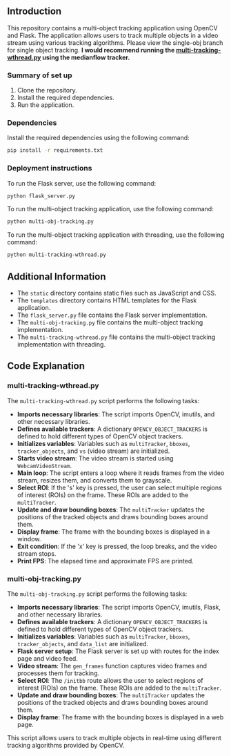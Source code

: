 ## Introduction
This repository contains a multi-object tracking application using OpenCV and Flask. The application allows users to track multiple objects in a video stream using various tracking algorithms.
Please view the single-obj branch for single object tracking.
**I would recommend running the [multi-tracking-wthread.py](multi-tracking-wthread.py) using the medianflow tracker.**

### Summary of set up
1. Clone the repository.
2. Install the required dependencies.
3. Run the application.

### Dependencies
Install the required dependencies using the following command:
```bash
pip install -r requirements.txt
```

### Deployment instructions
To run the Flask server, use the following command:
```bash
python flask_server.py
```

To run the multi-object tracking application, use the following command:
```bash
python multi-obj-tracking.py
```

To run the multi-object tracking application with threading, use the following command:
```bash
python multi-tracking-wthread.py
```


## Additional Information
- The `static` directory contains static files such as JavaScript and CSS.
- The `templates` directory contains HTML templates for the Flask application.
- The `flask_server.py` file contains the Flask server implementation.
- The `multi-obj-tracking.py` file contains the multi-object tracking implementation.
- The `multi-tracking-wthread.py` file contains the multi-object tracking implementation with threading.

## Code Explanation

### multi-tracking-wthread.py
The `multi-tracking-wthread.py` script performs the following tasks:
- **Imports necessary libraries**: The script imports OpenCV, imutils, and other necessary libraries.
- **Defines available trackers**: A dictionary `OPENCV_OBJECT_TRACKERS` is defined to hold different types of OpenCV object trackers.
- **Initializes variables**: Variables such as `multiTracker`, `bboxes`, `tracker_objects`, and `vs` (video stream) are initialized.
- **Starts video stream**: The video stream is started using `WebcamVideoStream`.
- **Main loop**: The script enters a loop where it reads frames from the video stream, resizes them, and converts them to grayscale.
- **Select ROI**: If the 's' key is pressed, the user can select multiple regions of interest (ROIs) on the frame. These ROIs are added to the `multiTracker`.
- **Update and draw bounding boxes**: The `multiTracker` updates the positions of the tracked objects and draws bounding boxes around them.
- **Display frame**: The frame with the bounding boxes is displayed in a window.
- **Exit condition**: If the 'x' key is pressed, the loop breaks, and the video stream stops.
- **Print FPS**: The elapsed time and approximate FPS are printed.

### multi-obj-tracking.py
The `multi-obj-tracking.py` script performs the following tasks:
- **Imports necessary libraries**: The script imports OpenCV, imutils, Flask, and other necessary libraries.
- **Defines available trackers**: A dictionary `OPENCV_OBJECT_TRACKERS` is defined to hold different types of OpenCV object trackers.
- **Initializes variables**: Variables such as `multiTracker`, `bboxes`, `tracker_objects`, and `data_list` are initialized.
- **Flask server setup**: The Flask server is set up with routes for the index page and video feed.
- **Video stream**: The `gen_frames` function captures video frames and processes them for tracking.
- **Select ROI**: The `/initbb` route allows the user to select regions of interest (ROIs) on the frame. These ROIs are added to the `multiTracker`.
- **Update and draw bounding boxes**: The `multiTracker` updates the positions of the tracked objects and draws bounding boxes around them.
- **Display frame**: The frame with the bounding boxes is displayed in a web page.

This script allows users to track multiple objects in real-time using different tracking algorithms provided by OpenCV.
